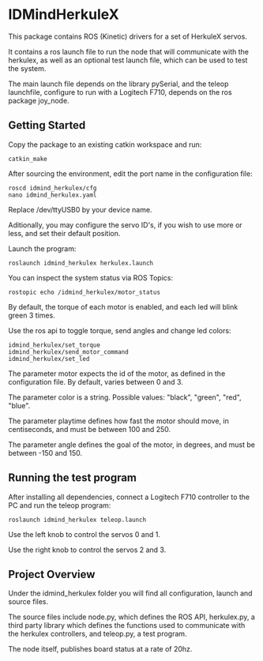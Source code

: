 # IDMindHerkuleX

This package contains ROS (Kinetic) drivers for a set of HerkuleX servos.

It contains a ros launch file to run the node that will communicate with the herkulex, as well as an optional test launch file, which can be used to test the system.

The main launch file depends on the library pySerial, and the teleop launchfile, configure to run with a Logitech F710, depends on the ros package joy_node.

## Getting Started

Copy the package to an existing catkin workspace and run:
```
catkin_make
```

After sourcing the environment, edit the port name in the configuration file:
```
roscd idmind_herkulex/cfg
nano idmind_herkulex.yaml
```

Replace /dev/ttyUSB0 by your device name.

Aditionally, you may configure the servo ID's, if you wish to use more or less, and set their default position.

Launch the program:
```
roslaunch idmind_herkulex herkulex.launch
```

You can inspect the system status via ROS Topics:
```
rostopic echo /idmind_herkulex/motor_status
```

By default, the torque of each motor is enabled, and each led will blink green 3 times.

Use the ros api to toggle torque, send angles and change led colors:
```
idmind_herkulex/set_torque
idmind_herkulex/send_motor_command
idmind_herkulex/set_led
```

The parameter motor expects the id of the motor, as defined in the configuration file. By default, varies between 0 and 3.

The parameter color is a string. Possible values: "black", "green", "red", "blue".

The parameter playtime defines how fast the motor should move, in centiseconds, and must be between 100 and 250.

The parameter angle defines the goal of the motor, in degrees, and must be between -150 and 150.

## Running the test program

After installing all dependencies, connect a Logitech F710 controller to the PC and run the teleop program:
```
roslaunch idmind_herkulex teleop.launch
```

Use the left knob to control the servos 0 and 1.

Use the right knob to control the servos 2 and 3.

## Project Overview

Under the idmind_herkulex folder you will find all configuration, launch and source files.

The source files include node.py, which defines the ROS API, herkulex.py, a third party library which defines the functions used to communicate with the herkulex controllers, and teleop.py, a test program.

The node itself, publishes board status at a rate of 20hz.